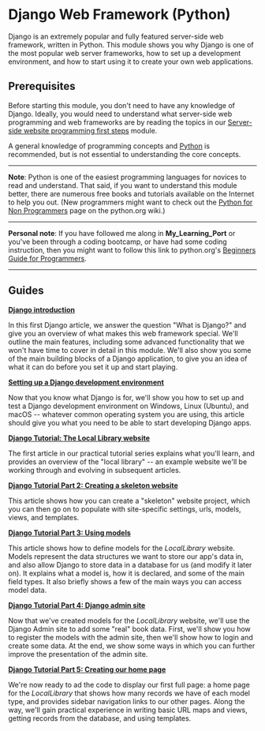 # Django Web Framework (Python)

Django is an extremely popular and fully featured server-side web framework, written in Python. This module shows you why Django is one of the most popular web server frameworks, how to set up a development environment, and how to start using it to create your own web applications.

## Prerequisites

Before starting this module, you don't need to have any knowledge of Django. Ideally, you would need to understand what server-side web programming and web frameworks are by reading the topics in our [Server-side website programming first steps](https://github.com/AndrewSRea/My_Learning_Port/tree/main/JavaScript/Server-Side_Website_Programming/Server-Side_First_Steps#server-side-website-programming-first-steps) module.

A general knowledge of programming concepts and [Python](https://developer.mozilla.org/en-US/docs/Glossary/Python) is recommended, but is not essential to understanding the core concepts.

<hr>

**Note**: Python is one of the easiest programming languages for novices to read and understand. That said, if you want to understand this module better, there are numerous free books and tutorials available on the Internet to help you out. (New programmers might want to check out the [Python for Non Programmers](https://wiki.python.org/moin/BeginnersGuide/NonProgrammers) page on the python.org wiki.)

<hr>

**Personal note**: If you have followed me along in **My_Learning_Port** or you've been through a coding bootcamp, or have had some coding instruction, then you might want to follow this link to python.org's [Beginners Guide for Programmers](https://wiki.python.org/moin/BeginnersGuide/Programmers).

<hr>

## Guides

**[Django introduction]()**

In this first Django article, we answer the question "What is Django?" and give you an overview of what makes this web framework special. We'll outline the main features, including some advanced functionality that we won't have time to cover in detail in this module. We'll also show you some of the main building blocks of a Django application, to give you an idea of what it can do before you set it up and start playing.

**[Setting up a Django development environment]()**

Now that you know what Django is for, we'll show you how to set up and test a Django development environment on Windows, Linux (Ubuntu), and macOS -- whatever common operating system you are using, this article should give you what you need to be able to start developing Django apps.

**[Django Tutorial: The Local Library website]()**

The first article in our practical tutorial series explains what you'll learn, and provides an overview of the "local library" -- an example website we'll be working through and evolving in subsequent articles.

**[Django Tutorial Part 2: Creating a skeleton website]()**

This article shows how you can create a "skeleton" website project, which you can then go on to populate with site-specific settings, urls, models, views, and templates.

**[Django Tutorial Part 3: Using models]()**

This article shows how to define models for the *LocalLibrary* website. Models represent the data structures we want to store our app's data in, and also allow Django to store data in a database for us (and modify it later on). It explains what a model is, how it is declared, and some of the main field types. It also briefly shows a few of the main ways you can access model data.

**[Django Tutorial Part 4: Django admin site]()**

Now that we've created models for the *LocalLibrary* website, we'll use the Django Admin site to add some "real" book data. First, we'll show you how to register the models with the admin site, then we'll show how to login and create some data. At the end, we show some ways in which you can further improve the presentation of the admin site.

**[Django Tutorial Part 5: Creating our home page]()**

We're now ready to ad the code to display our first full page: a home page for the *LocalLibrary* that shows how many records we have of each model type, and provides sidebar navigation links to our other pages. Along the way, we'll gain practical experience in writing basic URL maps and views, getting records from the database, and using templates.


